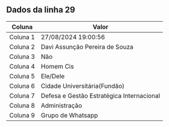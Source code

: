 ## Dados da linha 29

| Coluna | Valor |
|--------|-------|
| Coluna 1 | 27/08/2024 19:00:56 |
| Coluna 2 | Davi Assunção Pereira de Souza |
| Coluna 3 | Não |
| Coluna 4 | Homem Cis |
| Coluna 5 | Ele/Dele |
| Coluna 6 | Cidade Universitária(Fundão) |
| Coluna 7 | Defesa e Gestão Estratégica Internacional |
| Coluna 8 | Administração |
| Coluna 9 | Grupo de Whatsapp |
